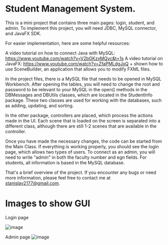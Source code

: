 # Student Management System.

This is a mini project that contains three main pages: login, student, and admin. To implement this project, you will need JDBC, MySQL connector, and JavaFX SDK.

For easier implementation, here are some helpful resources:

A video tutorial on how to connect Java with MySQL: https://www.youtube.com/watch?v=V2bGKzvMQyc&t=1s
A video tutorial on JavaFX: https://www.youtube.com/watch?v=ZfaPMLdgJxQ + shown how to use 
SceneBuilder, an application that allows you to modify FXML files.

In the project files, there is a MySQL file that needs to be opened in MySQL Workbench. After opening the tables, you will need to change the root and password to be relevant to your MySQL in the open() methods in the DBMessages and DBUtils classes, which are located in the StudentInfo package. These two classes are used for working with the databases, such as adding, updating, and sorting.

In the other package, controllers are placed, which process the actions made in the UI. Each scene that is loaded on the screen is separated into a different class, although there are still 1-2 scenes that are available in the controller.

Once you have made the necessary changes, the code can be started from the Main Class. If everything is working properly, you should see the login page, which allows two types of users. To connect as an admin, you will need to write "admin" in both the faculty number and egn fields. For students, all information is based in the MySQL database.

That's a brief overview of the project. If you encounter any bugs or need more information, please feel free to contact me at stanislav2177@gmail.com.



# Images to show GUI

Login page

![image](https://user-images.githubusercontent.com/91600823/233653024-d089f3e6-b70a-494b-9872-e8139f34e177.png)


Admin page
![image](https://user-images.githubusercontent.com/91600823/233656482-0a515e15-df1e-47c4-bdf9-479fdf50d23b.png)
